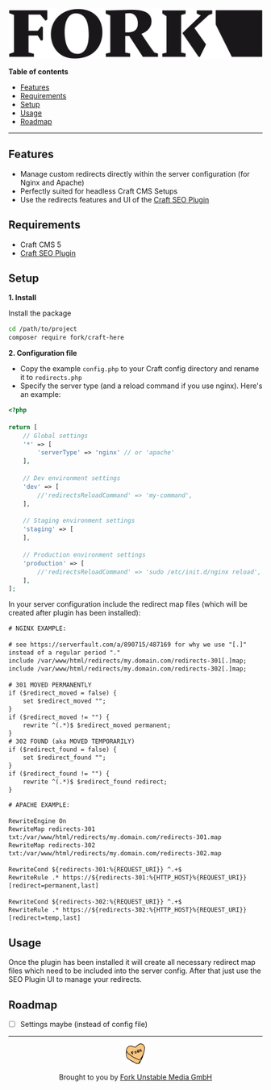 <div align="left">
  <img width="600" title="Craft Here" src="/resources/img/plugin-logo.png">
</div>

**Table of contents**

- [Features](#features)
- [Requirements](#requirements)
- [Setup](#setup)
- [Usage](#usage)
- [Roadmap](#roadmap)

<!-- /TOC -->

---

## Features

- Manage custom redirects directly within the server configuration (for Nginx and Apache)
- Perfectly suited for headless Craft CMS Setups
- Use the redirects features and UI of the [Craft SEO Plugin](https://github.com/ethercreative/seo)

## Requirements

- Craft CMS 5
- [Craft SEO Plugin](https://github.com/ethercreative/seo)

## Setup

**1. Install**

Install the package

```sh
cd /path/to/project
composer require fork/craft-here
```

**2. Configuration file**

- Copy the example `config.php` to your Craft config directory and rename it to `redirects.php`
- Specify the server type (and a reload command if you use nginx). Here's an example:

```php
<?php

return [
    // Global settings
    '*' => [
        'serverType' => 'nginx' // or 'apache'
    ],

    // Dev environment settings
    'dev' => [
        //'redirectsReloadCommand' => 'my-command',
    ],

    // Staging environment settings
    'staging' => [
    ],

    // Production environment settings
    'production' => [
        //'redirectsReloadCommand' => 'sudo /etc/init.d/nginx reload',
    ],
];
```

In your server configuration include the redirect map files (which will be created after plugin has been installed):

```nginx
# NGINX EXAMPLE:

# see https://serverfault.com/a/890715/487169 for why we use "[.]" instead of a regular period "."
include /var/www/html/redirects/my.domain.com/redirects-301[.]map;
include /var/www/html/redirects/my.domain.com/redirects-302[.]map;

# 301 MOVED PERMANENTLY
if ($redirect_moved = false) {
    set $redirect_moved "";
}
if ($redirect_moved != "") {
    rewrite ^(.*)$ $redirect_moved permanent;
}
# 302 FOUND (aka MOVED TEMPORARILY)
if ($redirect_found = false) {
    set $redirect_found "";
}
if ($redirect_found != "") {
    rewrite ^(.*)$ $redirect_found redirect;
}
```

```apacheconf
# APACHE EXAMPLE:

RewriteEngine On
RewriteMap redirects-301 txt:/var/www/html/redirects/my.domain.com/redirects-301.map
RewriteMap redirects-302 txt:/var/www/html/redirects/my.domain.com/redirects-302.map

RewriteCond ${redirects-301:%{REQUEST_URI}} ^.+$
RewriteRule .* https://${redirects-301:%{HTTP_HOST}%{REQUEST_URI}} [redirect=permanent,last]

RewriteCond ${redirects-302:%{REQUEST_URI}} ^.+$
RewriteRule .* https://${redirects-302:%{HTTP_HOST}%{REQUEST_URI}} [redirect=temp,last]
```

## Usage

Once the plugin has been installed it will create all necessary redirect map files which need to be included into the server config.
After that just use the SEO Plugin UI to manage your redirects.

## Roadmap

- [ ] Settings maybe (instead of config file)

---

<div align="center">
  <img src="/resources/img/heart.png" width="38" height="41" alt="Fork Logo" />

  <p>Brought to you by <a href="https://www.fork.de">Fork Unstable Media GmbH</a></p>
</div>

